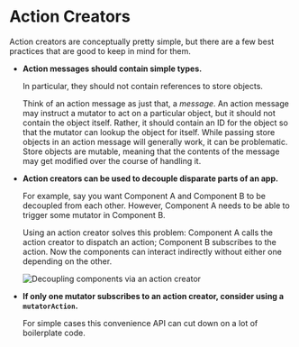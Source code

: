 # Action Creators

Action creators are conceptually pretty simple, but there are a few best practices that are good to keep in mind for them.

* **Action messages should contain simple types.**

  In particular, they should not contain references to store objects.

  Think of an action message as just that, a *message*.
  An action message may instruct a mutator to act on a particular object, but it should not contain the object itself.
  Rather, it should contain an ID for the object so that the mutator can lookup the object for itself.
  While passing store objects in an action message will generally work, it can be problematic.
  Store objects are mutable, meaning that the contents of the message may get modified over the course of handling it.

* **Action creators can be used to decouple disparate parts of an app.**

  For example, say you want Component A and Component B to be decoupled from each other.
  However, Component A needs to be able to trigger some mutator in Component B.

  Using an action creator solves this problem:
  Component A calls the action creator to dispatch an action;
  Component B subscribes to the action.
  Now the components can interact indirectly without either one depending on the other.

  ![Decoupling components via an action creator](decoupled-components.png)

* **If only one mutator subscribes to an action creator, consider using a `mutatorAction`.**

  For simple cases this convenience API can cut down on a lot of boilerplate code.
